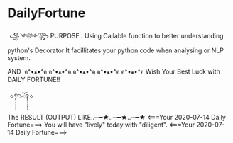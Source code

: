 # DailyFortune

 *꧁༺༻꧂* PURPOSE :
Using Callable function to better understanding python's Decorator
It facillitates your python code when analysing or NLP system.


AND
 ค^•ﻌ•^ค ค^•ﻌ•^ค ค^•ﻌ•^ค ค^•ﻌ•^ค ค^•ﻌ•^ค
Wish Your Best Luck with DAILY FORTUNE!!

 ✧ʕ̢̣̣̣̣̩̩̩̩·͡˔·ོɁ̡̣̣̣̣̩̩̩̩✧ 
 
 
 The RESULT (OUTPUT) LIKE‥─━★‥─━★‥─━★
<===Your 2020-07-14 Daily Fortune===>
You will have "lively" today
with "diligent".
<===Your 2020-07-14 Daily Fortune===>
 
